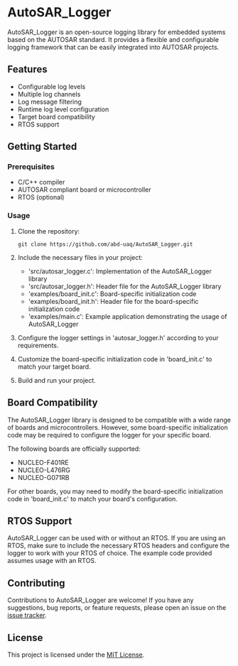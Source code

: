 
# AutoSAR_Logger

AutoSAR_Logger is an open-source logging library for embedded systems based on the AUTOSAR standard. It provides a flexible and configurable logging framework that can be easily integrated into AUTOSAR projects.

## Features

- Configurable log levels
- Multiple log channels
- Log message filtering
- Runtime log level configuration
- Target board compatibility
- RTOS support

## Getting Started

### Prerequisites

- C/C++ compiler
- AUTOSAR compliant board or microcontroller
- RTOS (optional)

### Usage

1. Clone the repository:

   ```shell
   git clone https://github.com/abd-uaq/AutoSAR_Logger.git
   ```

2. Include the necessary files in your project:

   - 'src/autosar_logger.c': Implementation of the AutoSAR_Logger library
   - 'src/autosar_logger.h': Header file for the AutoSAR_Logger library
   - 'examples/board_init.c': Board-specific initialization code
   - 'examples/board_init.h': Header file for the board-specific initialization code
   - 'examples/main.c': Example application demonstrating the usage of AutoSAR_Logger

3. Configure the logger settings in 'autosar_logger.h' according to your requirements.

4. Customize the board-specific initialization code in 'board_init.c' to match your target board.

5. Build and run your project.

## Board Compatibility
The AutoSAR_Logger library is designed to be compatible with a wide range of boards and microcontrollers. However, some board-specific initialization code may be required to configure the logger for your specific board.

The following boards are officially supported:

   - NUCLEO-F401RE
   - NUCLEO-L476RG
   - NUCLEO-G071RB

For other boards, you may need to modify the board-specific initialization code in 'board_init.c' to match your board's configuration.

## RTOS Support
AutoSAR_Logger can be used with or without an RTOS. If you are using an RTOS, make sure to include the necessary RTOS headers and configure the logger to work with your RTOS of choice. The example code provided assumes usage with an RTOS.

## Contributing
Contributions to AutoSAR_Logger are welcome! If you have any suggestions, bug reports, or feature requests, please open an issue on the [issue tracker](https://github.com/abdu-uaq/AutoSAR_Logger/issues).

## License
This project is licensed under the [MIT License](LICENSE).

